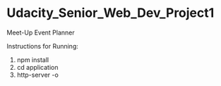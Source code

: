 # Udacity_Senior_Web_Dev_Project1
Meet-Up Event Planner

Instructions for Running:
1) npm install
2) cd application
3) http-server -o
